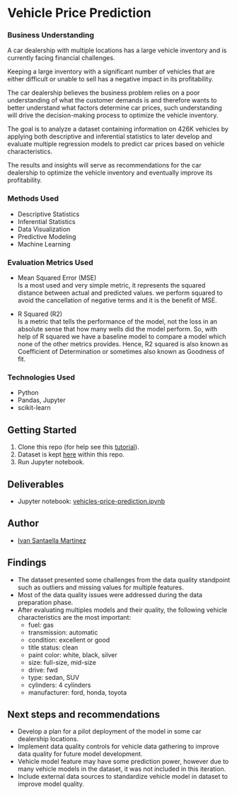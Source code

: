 # Vehicle Price Prediction

### Business Understanding
A car dealership with multiple locations has a large vehicle inventory and is currently facing financial challenges.

Keeping a large inventory with a significant number of vehicles that are either difficult or unable to sell has a negative impact in its profitability.

The car dealership believes the business problem relies on a poor understanding of what the customer demands is and therefore wants to better understand what factors determine car prices, such understanding will drive the decision-making process to optimize the vehicle inventory.

The goal is to analyze a dataset containing information on 426K vehicles by applying both descriptive and inferential statistics to later develop and evaluate multiple regression models to predict car prices based on vehicle characteristics.

The results and insights will serve as recommendations for the car dealership to optimize the vehicle inventory and eventually improve its profitability.

### Methods Used
* Descriptive Statistics
* Inferential Statistics
* Data Visualization
* Predictive Modeling
* Machine Learning

### Evaluation Metrics Used
* Mean Squared Error (MSE)  
Is a most used and very simple metric, it represents the squared distance between actual and predicted values. we perform squared to avoid the cancellation of negative terms and it is the benefit of MSE.

* R Squared (R2)  
Is a metric that tells the performance of the model, not the loss in an absolute sense that how many wells did the model perform.
So, with help of R squared we have a baseline model to compare a model which none of the other metrics provides. 
Hence, R2 squared is also known as Coefficient of Determination or sometimes also known as Goodness of fit.

### Technologies Used
* Python
* Pandas, Jupyter
* scikit-learn

## Getting Started
1. Clone this repo (for help see this [tutorial](https://help.github.com/articles/cloning-a-repository/)).
2. Dataset is kept [here](data) within this repo.
3. Run Jupyter notebook.

## Deliverables
* Jupyter notebook: [vehicles-price-prediction.ipynb](link)

## Author
* [Ivan Santaella Martinez](mailto:itsantaella@gmail.com)

## Findings
* The dataset presented some challenges from the data quality standpoint such as outliers and missing values for multiple features.
* Most of the data quality issues were addressed during the data preparation phase.
* After evaluating multiples models and their quality, the following vehicle characteristics  are the most important:
  * fuel: gas
  * transmission: automatic
  * condition: excellent or good
  * title status: clean
  * paint color: white, black, silver
  * size: full-size, mid-size
  * drive: fwd
  * type: sedan, SUV
  * cylinders: 4 cylinders
  * manufacturer: ford, honda, toyota

## Next steps and recommendations
* Develop a plan for a pilot deployment of the model in some car dealership locations.
* Implement data quality controls for vehicle data gathering to improve data quality for future model development.
* Vehicle model feature may have some prediction power, however due to many vehicle models in the dataset, it was not included in this iteration.
* Include external data sources to standardize vehicle model in dataset to improve model quality.
